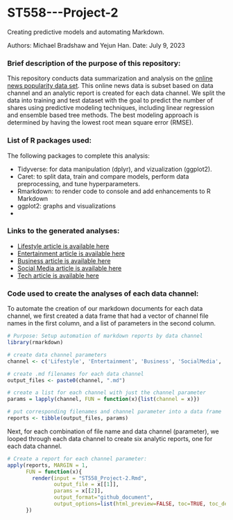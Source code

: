 # ST558---Project-2
Creating predictive models and automating Markdown.

Authors: Michael Bradshaw and Yejun Han.
Date: July 9, 2023

### Brief description of the purpose of this repository:
This repository conducts data summarization and analysis on the [online news popularity data set](https://archive.ics.uci.edu/ml/datasets/Online+News+Popularity). This online news data is subset based on data channel and an analytic report is created for each data channel. We split the data into training and test dataset with the goal to predict the number of shares using predictive modeling techniques, including linear regression and ensemble based tree methods. The best modeling approach is determined by having the lowest root mean square error (RMSE).

### List of R packages used:
The following packages to complete this analysis:

-   Tidyverse: for data manipulation (dplyr), and vizualization (ggplot2). 
-   Caret: to split data, train and compare models, perform data preprocessing, and tune hyperparameters.
-   Rmarkdown: to render code to console and add enhancements to R Markdown
-   ggplot2: graphs and visualizations
-   
### Links to the generated analyses:  

-   [Lifestyle article is available here](Lifestyle.html)
-   [Entertainment article is available here](Entertainment.html)
-   [Business article is available here](Business.html)
-   [Social Media article is available here](SocialMedia.html)
-   [Tech article is available here](Tech.html)

### Code used to create the analyses of each data channel:
To automate the creation of our markdown documents for each data channel, we first created a data frame that had a vector of channel file names in the first column, and a list of parameters in the second column. 

``` r
# Purpose: Setup automation of markdown reports by data channel
library(rmarkdown) 

# create data channel parameters
channel <- c('Lifestyle', 'Entertainment', 'Business', 'SocialMedia', 'Tech', 'World')

# create .md filenames for each data channel
output_files <- paste0(channel, ".md")

# create a list for each channel with just the channel parameter
params = lapply(channel, FUN = function(x){list(channel = x)})

# put corresponding filenames and channel parameter into a data frame 
reports <- tibble(output_files, params)
```

Next, for each combination of file name and data channel (parameter), we looped through each data channel to create six analytic reports, one for each data channel.

``` r
# Create a report for each channel parameter:
apply(reports, MARGIN = 1,
      FUN = function(x){
        render(input = "ST558_Project-2.Rmd", 
               output_file = x[[1]], 
               params = x[[2]],
               output_format="github_document", 
               output_options=list(html_preview=FALSE, toc=TRUE, toc_depth=2))
      })
```


